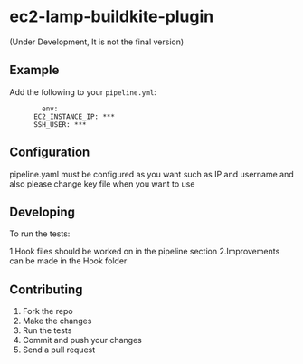 # ec2-lamp-buildkite-plugin
(Under Development, It is not the final version)

## Example

Add the following to your `pipeline.yml`:

```
        env:
      EC2_INSTANCE_IP: ***
      SSH_USER: ***

```

## Configuration

pipeline.yaml must be configured as you want such as IP and username and also please change key file when you want to use 

## Developing

To run the tests:

1.Hook files should be worked on in the pipeline section
2.Improvements can be made in the Hook folder

## Contributing

1. Fork the repo
2. Make the changes
3. Run the tests
4. Commit and push your changes
5. Send a pull request
